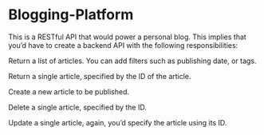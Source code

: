 # Blogging-Platform

This is a RESTful API that would power a personal blog. This implies that you’d have to create a backend API with the following responsibilities:

  Return a list of articles. You can add filters such as publishing date, or tags.
  
  Return a single article, specified by the ID of the article.
  
  Create a new article to be published.
  
  Delete a single article, specified by the ID.
  
  Update a single article, again, you’d specify the article using its ID.
